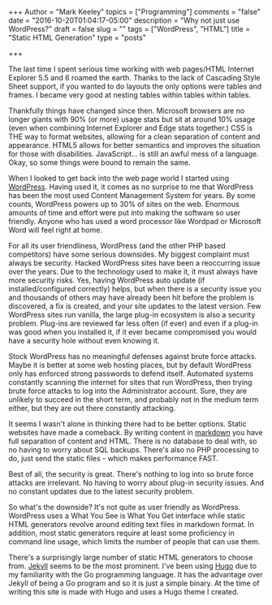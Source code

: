 +++
Author = "Mark Keeley"
topics = ["Programming"]
comments = "false"
date = "2016-10-20T01:04:17-05:00"
description = "Why not just use WordPress?"
draft = false
slug = ""
tags = ["WordPress", "HTML"]
title = "Static HTML Generation"
type = "posts"

+++

The last time I spent serious time working with web pages/HTML Internet Explorer 5.5 and 6 roamed the earth. Thanks to the lack of Cascading Style Sheet support, if you wanted to do layouts the only options were tables and frames. I became very good at nesting tables within tables within tables.

Thankfully things have changed since then. Microsoft browsers are no longer giants with 90% (or more) usage stats but sit at around 10% usage (even when combining Internet Explorer and Edge stats together.) CSS is THE way to format websites, allowing for a clean separation of content and appearance. HTML5 allows for better semantics and improves the situation for those with disabilities. JavaScript... is still an awful mess of a language. Okay, so some things were bound to remain the same.<!--more--> 

When I looked to get back into the web page world I started using [WordPress](https://wordpress.org/). Having used it, it comes as no surprise to me that WordPress has been the most used Content Management System for years. By some counts, WordPress powers up to 30% of sites on the web. Enormous amounts of time and effort were put into making the software so user friendly. Anyone who has used a word processor like Wordpad or Microsoft Word will feel right at home. 

For all its user friendliness, WordPress (and the other PHP based competitors) have some serious downsides. My biggest complaint must always be security. Hacked WordPress sites have been a reoccurring issue over the years. Due to the technology used to make it, it must always have more security risks. Yes, having WordPress auto update (if installed/configured correctly) helps, but when there is a security issue you and thousands of others may have already been hit before the problem is discovered, a fix is created, and your site updates to the latest version. Few WordPress sites run vanilla, the large plug-in ecosystem is also a security problem. Plug-ins are reviewed far less often (if ever) and even if a plug-in was good when you installed it, if it ever became compromised you would have a security hole without even knowing it. 

Stock WordPress has no meaningful defenses against brute force attacks. Maybe it is better at some web hosting places, but by default WordPress only has enforced strong passwords to defend itself. Automated systems constantly scanning the internet for sites that run WordPress, then trying brute force attacks to log into the Administrator account. Sure, they are unlikely to succeed in the short term, and probably not in the medium term either, but they are out there constantly attacking. 

It seems I wasn't alone in thinking there had to be better options. Static websites have made a comeback. By writing content in [markdown](https://infogalactic.com/info/Markdown) you have full separation of content and HTML. There is no database to deal with, so no having to worry about SQL backups. There's also no PHP processing to do, just send the static files - which makes performance FAST. 

Best of all, the security is great. There's nothing to log into so brute force attacks are irrelevant. No having to worry about plug-in security issues. And no constant updates due to the latest security problem.

So what's the downside? It's not quite as user friendly as WordPress. WordPress uses a What You See is What You Get interface while static HTML generators revolve around editing text files in markdown format. In addition, most static generators require at least some proficiency in command line usage, which limits the number of people that can use them. 

There's a surprisingly large number of static HTML generators to choose from. [Jekyll](http://jekyllrb.com/) seems to be the most prominent. I've been using [Hugo](http://gohugo.io/) due to my familiarity with the Go programming language. It has the advantage over Jekyll of being a Go program and so it is just a simple binary. At the time of writing this site is made with Hugo and uses a Hugo theme I created.
